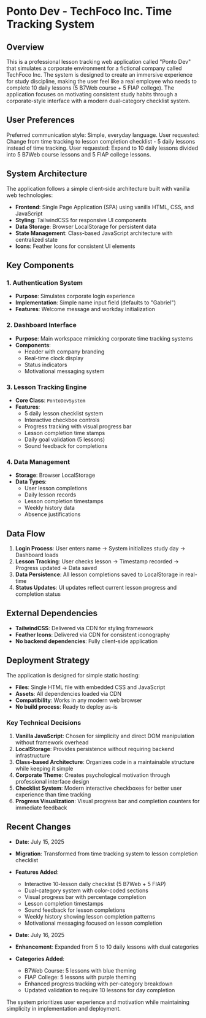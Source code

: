 # Ponto Dev - TechFoco Inc. Time Tracking System

## Overview

This is a professional lesson tracking web application called "Ponto Dev" that simulates a corporate environment for a fictional company called TechFoco Inc. The system is designed to create an immersive experience for study discipline, making the user feel like a real employee who needs to complete 10 daily lessons (5 B7Web course + 5 FIAP college). The application focuses on motivating consistent study habits through a corporate-style interface with a modern dual-category checklist system.

## User Preferences

Preferred communication style: Simple, everyday language.
User requested: Change from time tracking to lesson completion checklist - 5 daily lessons instead of time tracking.
User requested: Expand to 10 daily lessons divided into 5 B7Web course lessons and 5 FIAP college lessons.

## System Architecture

The application follows a simple client-side architecture built with vanilla web technologies:

- **Frontend**: Single Page Application (SPA) using vanilla HTML, CSS, and JavaScript
- **Styling**: TailwindCSS for responsive UI components
- **Data Storage**: Browser LocalStorage for persistent data
- **State Management**: Class-based JavaScript architecture with centralized state
- **Icons**: Feather Icons for consistent UI elements

## Key Components

### 1. Authentication System
- **Purpose**: Simulates corporate login experience
- **Implementation**: Simple name input field (defaults to "Gabriel")
- **Features**: Welcome message and workday initialization

### 2. Dashboard Interface
- **Purpose**: Main workspace mimicking corporate time tracking systems
- **Components**:
  - Header with company branding
  - Real-time clock display
  - Status indicators
  - Motivational messaging system

### 3. Lesson Tracking Engine
- **Core Class**: `PontoDevSystem`
- **Features**:
  - 5 daily lesson checklist system
  - Interactive checkbox controls
  - Progress tracking with visual progress bar
  - Lesson completion time stamps
  - Daily goal validation (5 lessons)
  - Sound feedback for completions

### 4. Data Management
- **Storage**: Browser LocalStorage
- **Data Types**:
  - User lesson completions
  - Daily lesson records
  - Lesson completion timestamps
  - Weekly history data
  - Absence justifications

## Data Flow

1. **Login Process**: User enters name → System initializes study day → Dashboard loads
2. **Lesson Tracking**: User checks lesson → Timestamp recorded → Progress updated → Data saved
3. **Data Persistence**: All lesson completions saved to LocalStorage in real-time
4. **Status Updates**: UI updates reflect current lesson progress and completion status

## External Dependencies

- **TailwindCSS**: Delivered via CDN for styling framework
- **Feather Icons**: Delivered via CDN for consistent iconography
- **No backend dependencies**: Fully client-side application

## Deployment Strategy

The application is designed for simple static hosting:

- **Files**: Single HTML file with embedded CSS and JavaScript
- **Assets**: All dependencies loaded via CDN
- **Compatibility**: Works in any modern web browser
- **No build process**: Ready to deploy as-is

### Key Technical Decisions

1. **Vanilla JavaScript**: Chosen for simplicity and direct DOM manipulation without framework overhead
2. **LocalStorage**: Provides persistence without requiring backend infrastructure
3. **Class-based Architecture**: Organizes code in a maintainable structure while keeping it simple
4. **Corporate Theme**: Creates psychological motivation through professional interface design
5. **Checklist System**: Modern interactive checkboxes for better user experience than time tracking
6. **Progress Visualization**: Visual progress bar and completion counters for immediate feedback

## Recent Changes

- **Date**: July 15, 2025
- **Migration**: Transformed from time tracking system to lesson completion checklist
- **Features Added**:
  - Interactive 10-lesson daily checklist (5 B7Web + 5 FIAP)
  - Dual-category system with color-coded sections
  - Visual progress bar with percentage completion
  - Lesson completion timestamps
  - Sound feedback for lesson completions
  - Weekly history showing lesson completion patterns
  - Motivational messaging focused on lesson completion

- **Date**: July 16, 2025
- **Enhancement**: Expanded from 5 to 10 daily lessons with dual categories
- **Categories Added**:
  - B7Web Course: 5 lessons with blue theming
  - FIAP College: 5 lessons with purple theming
  - Enhanced progress tracking with per-category breakdown
  - Updated validation to require 10 lessons for day completion

The system prioritizes user experience and motivation while maintaining simplicity in implementation and deployment.